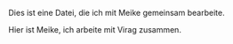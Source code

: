 Dies ist eine Datei, die ich mit Meike gemeinsam bearbeite.

Hier ist Meike, ich arbeite mit Virag zusammen.
